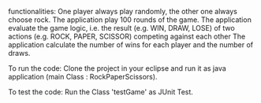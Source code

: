 functionalities:
One player  always play randomly, the other one always choose rock.
The application  play 100 rounds of the game.
The application evaluate the game logic, i.e. the result (e.g. WIN, DRAW, LOSE) of two actions (e.g. ROCK, PAPER, SCISSOR) competing against each other
The application calculate the number of wins for each player and the number of draws.

To run the code:
Clone the project in your eclipse and run it as java application (main Class : RockPaperScissors).

To test the code:
Run the Class 'testGame' as JUnit Test.

